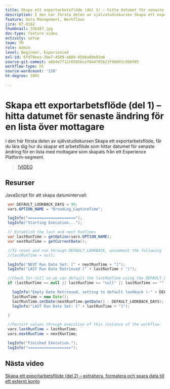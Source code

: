 ```yaml
---
title: Skapa ett exportarbetsflöde (del 1) – hitta datumet för senaste ändring för en lista över mottagare
description: I den här första delen av självstudiekursen Skapa ett exportarbetsflöde, får du lära dig hur du skapar ett arbetsflöde som hittar datumet för senaste ändring för en lista med mottagare som skapats från ett Experience Platform-segment.
feature: Data Management, Workflows
jira: KT-8162
thumbnail: 336387.jpg
doc-type: feature video
activity: setup
team: TM
role: Admin
level: Beginner, Experienced
exl-id: 6fd70eea-3be7-4589-a608-05b0a8de93a6
source-git-commit: a6b4e7f12c6565bcef644705b23f96803c5b6f85
workflow-type: ht
source-wordcount: '120'
ht-degree: 100%

---
```


# Skapa ett exportarbetsflöde (del 1) – hitta datumet för senaste ändring för en lista över mottagare

I den här första delen av självstudiekursen Skapa ett exportarbetsflöde, får du lära dig hur du skapar ett arbetsflöde som hittar datumet för senaste ändring för en lista med mottagare som skapats från ett Experience Platform-segment.

>[!VIDEO](https://video.tv.adobe.com/v/336387?quality=12&learn=on)

## Resurser

JavaScript för att skapa datumintervall:

```java
 var DEFAULT_LOOKBACK_DAYS = 90;
 vars.OPTION_NAME = "BroadLog_CaptureTime";

 logInfo("=====================");
 logInfo("Starting Execution...");

 // Establish the last and next RunTimes
 var lastRunTime = getOption(vars.OPTION_NAME);
 var nextRunTime = getCurrentDate();

 //To reset and run through DEFAULT_LOOKBACK, uncomment the following line.
 //lastRunTime = null;

 logInfo("NEXT Run Date Set: [" + nextRunTime + "]");
 logInfo("LAST Run Date Retrieved (" + lastRunTime + ")");

 //Check for null so we can default the lastRunTime using the DEFAULT_LOOKBACK 
 if (lastRunTime == null || lastRunTime == "null" || lastRunTime == "") {

   logInfo("Empty Date Retrieved, setting to default lookback (-" + DEFAULT_LOOKBACK_DAYS + " days)");
   lastRunTime = new Date();
   lastRunTime.setDate(nextRunTime.getDate() - DEFAULT_LOOKBACK_DAYS);
   logInfo("LAST Run Date Set: [" + lastRunTime + "]");

 } 

 //Persist values through execution of this instance of the workflow.
 vars.lastRunTime = lastRunTime;
 vars.nextRunTime = nextRunTime;

 logInfo("Finished Execution.");
 logInfo("===================");
```

## Nästa video

[Skapa ett exportarbetsflöde (del 2) – extrahera, formatera och spara data till ett externt konto](extract-format-save-data-to-external-account.md)
